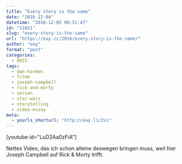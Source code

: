 ```yaml
---
title: "Every story is the same"
date: "2016-12-04"
datetime: "2016-12-05 00:51:47"
id: "31821"
slug: "every-story-is-the-same"
url: "https://eay.cc/2016/every-story-is-the-same/"
author: "eay"
format: "post"
categories:
  - 0815
tags:
  - dan-harmon
  - filme
  - joseph-campbell
  - rick-and-morty
  - serien
  - star-wars
  - storytelling
  - video-essay
meta:
  - yourls_shorturl: "http://eay.li/2vi"
---
```


\[youtube id="LuD2Aa0zFiA"\]

Nettes Video, das ich schon alleine deswegen bringen muss, weil hier Joseph Campbell auf Rick & Morty trifft.
